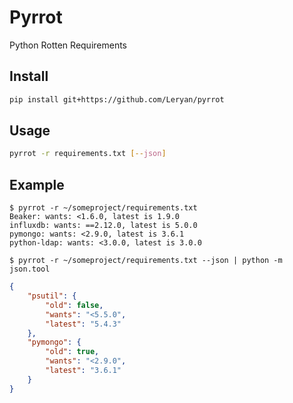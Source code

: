# Pyrrot

Python Rotten Requirements

## Install

```bash
pip install git+https://github.com/Leryan/pyrrot
```

## Usage

```bash
pyrrot -r requirements.txt [--json]
```

## Example

```
$ pyrrot -r ~/someproject/requirements.txt
Beaker: wants: <1.6.0, latest is 1.9.0
influxdb: wants: ==2.12.0, latest is 5.0.0
pymongo: wants: <2.9.0, latest is 3.6.1
python-ldap: wants: <3.0.0, latest is 3.0.0
```

```
$ pyrrot -r ~/someproject/requirements.txt --json | python -m json.tool
```

```json
{
    "psutil": {
        "old": false,
        "wants": "<5.5.0",
        "latest": "5.4.3"
    },
    "pymongo": {
        "old": true,
        "wants": "<2.9.0",
        "latest": "3.6.1"
    }
}
```